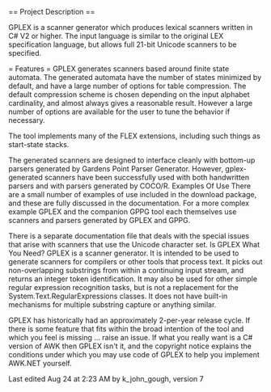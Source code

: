 == Project Description ==

GPLEX is a scanner generator which produces lexical scanners written in C# V2 or higher. The input language is similar to the original LEX specification language, but allows full 21-bit Unicode scanners to be specified.

= Features =
GPLEX generates scanners based around finite state automata. The generated automata have the number of states minimized by default, and have a large number of options for table compression. The default compression scheme is chosen depending on the input alphabet cardinality, and almost always gives a reasonable result. However a large number of options are available for the user to tune the behavior if necessary.

The tool implements many of the FLEX extensions, including such things as start-state stacks.

The generated scanners are designed to interface cleanly with bottom-up parsers generated by Gardens Point Parser Generator. However, gplex-generated scanners have been successfully used with both handwritten parsers and with parsers generated by COCO/R.
Examples Of Use
There are a small number of examples of use included in the download package, and these are fully discussed in the documentation. For a more complex example GPLEX and the companion GPPG tool each themselves use scanners and parsers generated by GPLEX and GPPG.

There is a separate documentation file that deals with the special issues that arise with scanners that use the Unicode character set.
Is GPLEX What You Need?
GPLEX is a scanner generator. It is intended to be used to generate scanners for compilers or other tools that process text. It picks out non-overlapping substrings from within a continuing input stream, and returns an integer token identification. It may also be used for other simple regular expression recognition tasks, but is not a replacement for the System.Text.RegularExpressions classes. It does not have built-in mechanisms for multiple substring capture or anything similar.

GPLEX has historically had an approximately 2-per-year release cycle. If there is some feature that fits within the broad intention of the tool and which you feel is missing ... raise an issue. If what you really want is a C# version of AWK then GPLEX isn't it, and the copyright notice explains the conditions under which you may use code of GPLEX to help you implement AWK.NET yourself.

Last edited Aug 24 at 2:23 AM by k_john_gough, version 7
